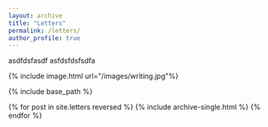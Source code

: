 ```yaml
---
layout: archive
title: "Letters"
permalink: /letters/
author_profile: true
---
```


asdfdsfasdf
asfdsfdsfsdfa

{% include image.html url="/images/writing.jpg"%}

{% include base_path %}

{% for post in site.letters reversed %}
  {% include archive-single.html %}
{% endfor %}
